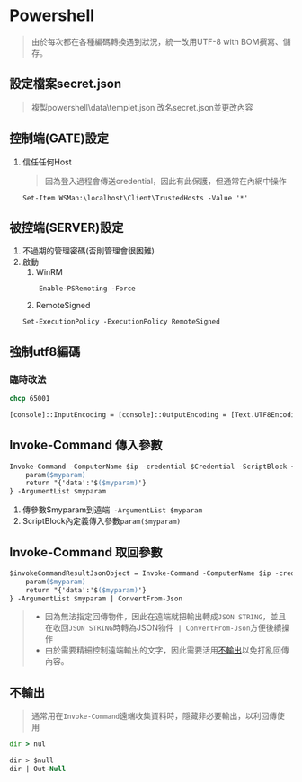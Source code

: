 # Powershell
> 由於每次都在各種編碼轉換遇到狀況，統一改用UTF-8 with BOM撰寫、儲存。

## 設定檔案secret.json
> 複製powershell\data\templet.json
> 改名secret.json並更改內容

## 控制端(GATE)設定
1. 信任任何Host
    > 因為登入過程會傳送credential，因此有此保護，但通常在內網中操作
    ```PS
    Set-Item WSMan:\localhost\Client\TrustedHosts -Value '*'
    ```

## 被控端(SERVER)設定
1. 不過期的管理密碼(否則管理會很困難)
2. 啟動
   1. WinRM
    ```PS
        Enable-PSRemoting -Force
    ```
   2. RemoteSigned
    ```PS
    Set-ExecutionPolicy -ExecutionPolicy RemoteSigned
    ```

## 強制utf8編碼
### 臨時改法
```cmd
chcp 65001
```
```ps
[console]::InputEncoding = [console]::OutputEncoding = [Text.UTF8Encoding]::UTF8
```

## Invoke-Command 傳入參數
```ps
Invoke-Command -ComputerName $ip -credential $Credential -ScriptBlock {
    param($myparam)
    return "{'data':'$($myparam)'}
} -ArgumentList $myparam
```
1. 傳參數$myparam到遠端` -ArgumentList $myparam`
2. ScriptBlock內定義傳入參數`param($myparam)`

## Invoke-Command 取回參數
```ps
$invokeCommandResultJsonObject = Invoke-Command -ComputerName $ip -credential $Credential -ScriptBlock {
    param($myparam)
    return "{'data':'$($myparam)'}
} -ArgumentList $myparam | ConvertFrom-Json
```
> * 因為無法指定回傳物件，因此在遠端就把輸出轉成`JSON STRING`，並且在收回`JSON STRING`時轉為JSON物件` | ConvertFrom-Json`方便後續操作
> * 由於需要精細控制遠端輸出的文字，因此需要活用[不輸出](#不輸出)以免打亂回傳內容。

## 不輸出
> 通常用在`Invoke-Command`遠端收集資料時，隱藏非必要輸出，以利回傳使用

```cmd
dir > nul
```

```ps
dir > $null
dir | Out-Null
```